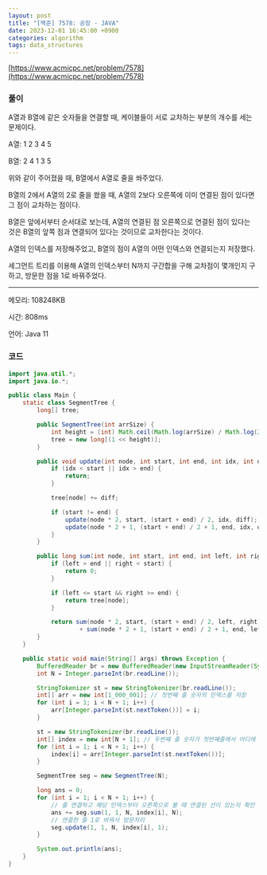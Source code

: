 ```yaml
---
layout: post
title: "[백준] 7578: 공장 - JAVA"
date: 2023-12-01 16:45:00 +0900
categories: algorithm
tags: data_structures
---
```


[https://www.acmicpc.net/problem/7578](https://www.acmicpc.net/problem/7578)

### 풀이

A열과 B열에 같은 숫자들을 연결할 때, 케이블들이 서로 교차하는 부분의 개수를 세는 문제이다.

A열: 1 2 3 4 5

B열: 2 4 1 3 5

위와 같이 주어졌을 때, B열에서 A열로 줄을 쏴주었다.

B열의 2에서 A열의 2로 줄을 쐈을 때, A열의 2보다 오른쪽에 이미 연결된 점이 있다면 그 점이 교차하는 점이다.

B열은 앞에서부터 순서대로 보는데, A열의 연결된 점 오른쪽으로 연결된 점이 있다는 것은 B열의 앞쪽 점과 연결되어 있다는 것이므로 교차한다는 것이다.

A열의 인덱스를 저장해주었고, B열의 점이 A열의 어떤 인덱스와 연결되는지 저장했다.

세그먼트 트리를 이용해 A열의 인덱스부터 N까지 구간합을 구해 교차점이 몇개인지 구하고, 방문한 점을 1로 바꿔주었다.

---

메모리: 108248KB

시간: 808ms

언어: Java 11

### 코드

```java
import java.util.*;
import java.io.*;

public class Main {
    static class SegmentTree {
        long[] tree;

        public SegmentTree(int arrSize) {
            int height = (int) Math.ceil(Math.log(arrSize) / Math.log(2)) + 1;
            tree = new long[(1 << height)];
        }

        public void update(int node, int start, int end, int idx, int diff) {
            if (idx < start || idx > end) {
                return;
            }

            tree[node] += diff;

            if (start != end) {
                update(node * 2, start, (start + end) / 2, idx, diff);
                update(node * 2 + 1, (start + end) / 2 + 1, end, idx, diff);
            }
        }

        public long sum(int node, int start, int end, int left, int right) {
            if (left > end || right < start) {
                return 0;
            }

            if (left <= start && right >= end) {
                return tree[node];
            }

            return sum(node * 2, start, (start + end) / 2, left, right)
                    + sum(node * 2 + 1, (start + end) / 2 + 1, end, left, right);
        }
    }

    public static void main(String[] args) throws Exception {
        BufferedReader br = new BufferedReader(new InputStreamReader(System.in));
        int N = Integer.parseInt(br.readLine());

        StringTokenizer st = new StringTokenizer(br.readLine());
        int[] arr = new int[1_000_001]; // 첫번째 줄 숫자의 인덱스를 저장
        for (int i = 1; i < N + 1; i++) {
            arr[Integer.parseInt(st.nextToken())] = i;
        }

        st = new StringTokenizer(br.readLine());
        int[] index = new int[N + 1]; // 두번째 줄 숫자가 첫번째줄에서 어디에 위치해있는지
        for (int i = 1; i < N + 1; i++) {
            index[i] = arr[Integer.parseInt(st.nextToken())];
        }

        SegmentTree seg = new SegmentTree(N);

        long ans = 0;
        for (int i = 1; i < N + 1; i++) {
            // 줄 연결하고 해당 인덱스부터 오른쪽으로 볼 때 연결된 선이 있는지 확인
            ans += seg.sum(1, 1, N, index[i], N);
            // 연결한 줄 1로 바꿔서 방문처리
            seg.update(1, 1, N, index[i], 1);
        }

        System.out.println(ans);
    }
}
```
